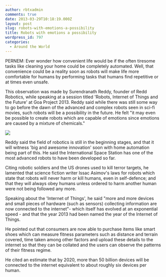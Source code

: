 ```yaml
---
author: rbtxadmin
comments: true
date: 2013-03-29T10:18:19.000Z
layout: post
slug: robots-with-emotions-a-possibility
title: Robots with emotions a possibility
wordpress_id: 797
categories:
  - Around the World
---
```


PERNEM: Ever wonder how convenient life would be if the often tiresome tasks like cleaning your home could be completely automated. Well, that convenience could be a reality soon as robots will make life more comfortable for humans by performing tasks that humans find repetitive or at times even unsafe. 

This observation was made by Surendranath Reddy, founder of Redd Robotics, while speaking at a session titled 'Robots, Internet of Things and the Future' at Goa Project 2013. Reddy said while there was still some way to go before the dawn of the advanced and complex robots seen in sci-fi movies, such robots will be a possibility in the future. He felt "it may even be possible to create robots which are capable of emotions since emotions are caused by a mixture of chemicals." 

![](http://www.newscientist.com/blog/technology/uploaded_images/iCat-752244.jpg)

Reddy said the field of robotics is still in the beginning stages, and that it will witness 'big and awesome innovation' soon with home automation being part of this. He said the International Space Station has one of the most advanced robots to have been developed so far. 

Citing robotic soldiers and the US drones used to kill terror targets, he lamented that science fiction writer Issac Asimov's laws for robots which state that robots will never harm or kill humans, even in self-defence; and that they will always obey humans unless ordered to harm another human were not being followed any more. 

Speaking about the 'Internet of Things', he said "more and more devices and small pieces of hardware (such as sensors) collecting information are now connected to the internet"- which itself has evolved at an exponential speed - and that the year 2013 had been named the year of the Internet of Things. 

He pointed out that consumers are now able to purchase items like smart shoes which can measure fitness parameters such as distance and terrain covered, time taken among other factors and upload these details to the internet so that they can be collated and the users can observe the patterns of their fitness regime. 

He cited an estimate that by 2020, more than 50 billion devices will be connected to the internet equivalent to about roughly six devices per human.
